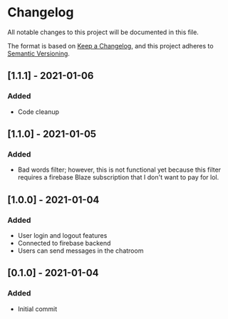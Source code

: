 # Changelog

All notable changes to this project will be documented in this file.

The format is based on [Keep a Changelog](https://keepachangelog.com/en/1.0.0/),
and this project adheres to [Semantic Versioning](https://semver.org/spec/v2.0.0.html).

## [1.1.1] - 2021-01-06

### Added
- Code cleanup

## [1.1.0] - 2021-01-05

### Added
- Bad words filter; however, this is not functional yet because this filter requires a firebase Blaze subscription that I don't want to pay for lol.

## [1.0.0] - 2021-01-04

### Added

- User login and logout features
- Connected to firebase backend
- Users can send messages in the chatroom

## [0.1.0] - 2021-01-04

### Added

- Initial commit
